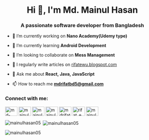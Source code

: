 <h1 align="center">Hi 👋, I'm Md. Mainul Hasan</h1>
<h3 align="center">A passionate software developer from Bangladesh</h3>

- 🔭 I’m currently working on **Nano Academy(Udemy type)**

- 🌱 I’m currently learning **Android Development**

- 👯 I’m looking to collaborate on **Mess Management**

- 📝 I regularly write articles on [rifatewu.blogspot.com](rifatewu.blogspot.com)

- 💬 Ask me about **React, Java, JavaScript**

- 📫 How to reach me **mdrifatbd5@gmail.com**

<h3 align="left">Connect with me:</h3>
<p align="left">
<a href="https://linkedin.com/in/md-mainul-hasan-bb0833225" target="blank"><img align="center" src="https://raw.githubusercontent.com/rahuldkjain/github-profile-readme-generator/master/src/images/icons/Social/linked-in-alt.svg" alt="md-mainul-hasan-bb0833225" height="30" width="40" /></a>
<a href="https://fb.com/mainul.hasanrifat.790" target="blank"><img align="center" src="https://raw.githubusercontent.com/rahuldkjain/github-profile-readme-generator/master/src/images/icons/Social/facebook.svg" alt="mainul.hasanrifat.790" height="30" width="40" /></a>
<a href="https://www.youtube.com/c/mainul hasan rifat" target="blank"><img align="center" src="https://raw.githubusercontent.com/rahuldkjain/github-profile-readme-generator/master/src/images/icons/Social/youtube.svg" alt="mainul hasan rifat" height="30" width="40" /></a>
<a href="https://www.codechef.com/users/mainul_hasan05" target="blank"><img align="center" src="https://cdn.jsdelivr.net/npm/simple-icons@3.1.0/icons/codechef.svg" alt="mainul_hasan05" height="30" width="40" /></a>
<a href="https://www.hackerrank.com/mdrifatbd5" target="blank"><img align="center" src="https://raw.githubusercontent.com/rahuldkjain/github-profile-readme-generator/master/src/images/icons/Social/hackerrank.svg" alt="mdrifatbd5" height="30" width="40" /></a>
<a href="https://codeforces.com/profile/rifat_ewu" target="blank"><img align="center" src="https://raw.githubusercontent.com/rahuldkjain/github-profile-readme-generator/master/src/images/icons/Social/codeforces.svg" alt="rifat_ewu" height="30" width="40" /></a>
<a href="https://www.hackerearth.com/mainul4" target="blank"><img align="center" src="https://raw.githubusercontent.com/rahuldkjain/github-profile-readme-generator/master/src/images/icons/Social/hackerearth.svg" alt="mainul4" height="30" width="40" /></a>
</p>

<p><img align="left" src="https://github-readme-stats.vercel.app/api/top-langs?username=mainulhasan05&show_icons=true&locale=en&layout=compact" alt="mainulhasan05" /></p>

<p>&nbsp;<img align="center" src="https://github-readme-stats.vercel.app/api?username=mainulhasan05&show_icons=true&locale=en" alt="mainulhasan05" /></p>

<p><img align="center" src="https://github-readme-streak-stats.herokuapp.com/?user=mainulhasan05&" alt="mainulhasan05" /></p>
